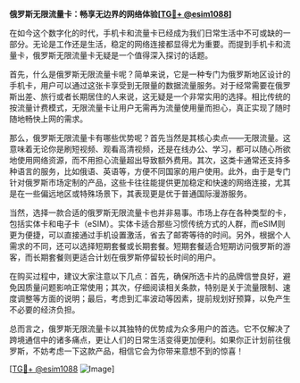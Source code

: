 **俄罗斯无限流量卡：畅享无边界的网络体验[[TG💪+ @esim1088](https://t.me/s/esim1088)]**

在如今这个数字化的时代，手机卡和流量卡已经成为我们日常生活中不可或缺的一部分。无论是工作还是生活，稳定的网络连接都显得尤为重要。而提到手机卡和流量卡，俄罗斯无限流量卡无疑是一个值得深入探讨的话题。

首先，什么是俄罗斯无限流量卡呢？简单来说，它是一种专门为俄罗斯地区设计的手机卡，用户可以通过这张卡享受到无限量的数据流量服务。对于经常需要在俄罗斯出差、旅行或者长期居住的人来说，这无疑是一个非常实用的选择。相比传统的按流量计费模式，无限流量卡让用户无需再为流量使用量而担心，真正实现了随时随地畅快上网的需求。

那么，俄罗斯无限流量卡有哪些优势呢？首先当然是其核心卖点——无限流量。这意味着无论你是刷短视频、观看高清视频，还是在线办公、学习，都可以随心所欲地使用网络资源，而不用担心流量超出导致额外费用。其次，这类卡通常还支持多种语言的服务，比如俄语、英语等，方便不同国家的用户使用。此外，由于是专门针对俄罗斯市场定制的产品，这些卡往往能提供更加稳定和快速的网络连接，尤其是在一些偏远地区或特殊场景下，其表现更是优于普通国际漫游服务。

当然，选择一款合适的俄罗斯无限流量卡也并非易事。市场上存在各种类型的卡，包括实体卡和电子卡（eSIM）。实体卡适合那些习惯传统方式的人群，而eSIM则更为便捷，可以直接通过手机设置激活，省去了邮寄等待的时间。另外，根据个人需求的不同，还可以选择短期套餐或长期套餐。短期套餐适合短期访问俄罗斯的游客，而长期套餐则更适合计划在俄罗斯停留较长时间的用户。

在购买过程中，建议大家注意以下几点：首先，确保所选卡片的品牌信誉良好，避免因质量问题影响正常使用；其次，仔细阅读相关条款，特别是关于流量限制、速度调整等方面的说明；最后，考虑到汇率波动等因素，提前规划好预算，以免产生不必要的经济负担。

总而言之，俄罗斯无限流量卡以其独特的优势成为众多用户的首选。它不仅解决了跨境通信中的诸多痛点，更让人们的日常生活变得更加便利。如果你正计划前往俄罗斯，不妨考虑一下这款产品，相信它会为你带来意想不到的惊喜！

[[TG💪+ @esim1088](https://t.me/s/esim1088) ![Image](https://i.postimg.cc/4NQfJmqS/Snipaste-2025-05-13-00-14-12.png)]